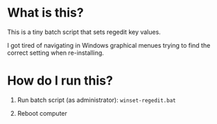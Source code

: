 # What is this?

This is a tiny batch script that sets regedit key values. 

I got tired of navigating in Windows graphical menues trying to find the correct setting when re-installing.

# How do I run this?

1) Run batch script (as administrator):
 `winset-regedit.bat`

2) Reboot computer
